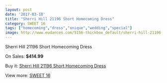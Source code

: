 ```yaml
---
layout: post
date: '2017-03-18'
title: "Sherri Hill 21196 Short Homecoming Dress"
category: SWEET 16
tags: ["homecoming","dress","unique","wedding","special"]
image: http://www.eudances.com/5156-thickbox_default/sherri-hill-21196-short-homecoming-dress.jpg
---
```

Sherri Hill 21196 Short Homecoming Dress

On Sales: **$414.99**
<a href="https://www.eudances.com/en/sweet-16/1737-sherri-hill-21196-short-homecoming-dress.html"><amp-img layout="responsive" width="600" height="600" src="//www.eudances.com/5156-thickbox_default/sherri-hill-21196-short-homecoming-dress.jpg" alt="Sherri Hill 21196 Short Homecoming Dress 0" /></a>
<a href="https://www.eudances.com/en/sweet-16/1737-sherri-hill-21196-short-homecoming-dress.html"><amp-img layout="responsive" width="600" height="600" src="//www.eudances.com/5158-thickbox_default/sherri-hill-21196-short-homecoming-dress.jpg" alt="Sherri Hill 21196 Short Homecoming Dress 1" /></a>
<a href="https://www.eudances.com/en/sweet-16/1737-sherri-hill-21196-short-homecoming-dress.html"><amp-img layout="responsive" width="600" height="600" src="//www.eudances.com/5157-thickbox_default/sherri-hill-21196-short-homecoming-dress.jpg" alt="Sherri Hill 21196 Short Homecoming Dress 2" /></a>

Buy it: [Sherri Hill 21196 Short Homecoming Dress](https://www.eudances.com/en/sweet-16/1737-sherri-hill-21196-short-homecoming-dress.html "Sherri Hill 21196 Short Homecoming Dress")

View more: [SWEET 16](https://www.eudances.com/en/18-sweet-16 "SWEET 16")